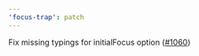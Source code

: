 ```yaml
---
'focus-trap': patch
---
```


Fix missing typings for initialFocus option ([#1060](https://github.com/focus-trap/focus-trap/issues/1060))
